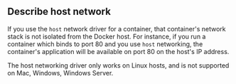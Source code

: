 ## Describe host network
If you use the `host` network driver for a container, that container's network stack is not isolated from the Docker host. For instance, if you run a container which binds to port 80 and you use `host` networking, the container's application will be available on port 80 on the host's IP address.

The host networking driver only works on Linux hosts, and is not supported on Mac, Windows, Windows Server.
